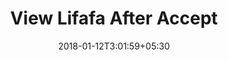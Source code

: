 ---
title: "View Lifafa After Accept"
date: 2018-01-12T3:01:59+05:30
draft: false
layout: view-lifafa-after-accept

---